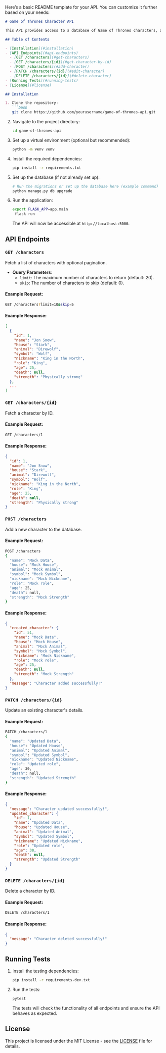 Here’s a basic README template for your API. You can customize it further based on your needs:

```markdown
# Game of Thrones Character API

This API provides access to a database of Game of Thrones characters, allowing users to interact with character data using various CRUD operations. It supports retrieving, adding, editing, and deleting characters, as well as querying characters with pagination and filtering.

## Table of Contents

- [Installation](#installation)
- [API Endpoints](#api-endpoints)
  - [GET /characters](#get-characters)
  - [GET /characters/{id}](#get-character-by-id)
  - [POST /characters](#add-character)
  - [PATCH /characters/{id}](#edit-character)
  - [DELETE /characters/{id}](#delete-character)
- [Running Tests](#running-tests)
- [License](#license)

## Installation

1. Clone the repository:
   ```bash
   git clone https://github.com/yourusername/game-of-thrones-api.git
   ```

2. Navigate to the project directory:
   ```bash
   cd game-of-thrones-api
   ```

3. Set up a virtual environment (optional but recommended):
   ```bash
   python -m venv venv
   ```

4. Install the required dependencies:
   ```bash
   pip install -r requirements.txt
   ```

5. Set up the database (if not already set up):
   ```bash
   # Run the migrations or set up the database here (example command)
   python manage.py db upgrade
   ```

6. Run the application:
   ```bash
   export FLASK_APP=app.main
    flask run
   ```

   The API will now be accessible at `http://localhost:5000`.

## API Endpoints

### `GET /characters`

Fetch a list of characters with optional pagination.

- **Query Parameters**:
  - `limit`: The maximum number of characters to return (default: 20).
  - `skip`: The number of characters to skip (default: 0).

#### Example Request:
```bash
GET /characters?limit=10&skip=5
```

#### Example Response:
```json
[
  {
    "id": 1,
    "name": "Jon Snow",
    "house": "Stark",
    "animal": "Direwolf",
    "symbol": "Wolf",
    "nickname": "King in the North",
    "role": "King",
    "age": 25,
    "death": null,
    "strength": "Physically strong"
  },
  ...
]
```

### `GET /characters/{id}`

Fetch a character by ID.

#### Example Request:
```bash
GET /characters/1
```

#### Example Response:
```json
{
  "id": 1,
  "name": "Jon Snow",
  "house": "Stark",
  "animal": "Direwolf",
  "symbol": "Wolf",
  "nickname": "King in the North",
  "role": "King",
  "age": 25,
  "death": null,
  "strength": "Physically strong"
}
```

### `POST /characters`

Add a new character to the database.

#### Example Request:
```bash
POST /characters
{
  "name": "Mock Data",
  "house": "Mock House",
  "animal": "Mock Animal",
  "symbol": "Mock Symbol",
  "nickname": "Mock Nickname",
  "role": "Mock role",
  "age": 25,
  "death": null,
  "strength": "Mock Strength"
}
```

#### Example Response:
```json
{
  "created_character": {
    "id": 51,
    "name": "Mock Data",
    "house": "Mock House",
    "animal": "Mock Animal",
    "symbol": "Mock Symbol",
    "nickname": "Mock Nickname",
    "role": "Mock role",
    "age": 25,
    "death": null,
    "strength": "Mock Strength"
  },
  "message": "Character added successfully!"
}
```

### `PATCH /characters/{id}`

Update an existing character's details.

#### Example Request:
```bash
PATCH /characters/1
{
  "name": "Updated Data",
  "house": "Updated House",
  "animal": "Updated Animal",
  "symbol": "Updated Symbol",
  "nickname": "Updated Nickname",
  "role": "Updated role",
  "age": 30,
  "death": null,
  "strength": "Updated Strength"
}
```

#### Example Response:
```json
{
  "message": "Character updated successfully!",
  "updated_character": {
    "id": 1,
    "name": "Updated Data",
    "house": "Updated House",
    "animal": "Updated Animal",
    "symbol": "Updated Symbol",
    "nickname": "Updated Nickname",
    "role": "Updated role",
    "age": 30,
    "death": null,
    "strength": "Updated Strength"
  }
}
```

### `DELETE /characters/{id}`

Delete a character by ID.

#### Example Request:
```bash
DELETE /characters/1
```

#### Example Response:
```json
{
  "message": "Character deleted successfully!"
}
```

## Running Tests

1. Install the testing dependencies:
   ```bash
   pip install -r requirements-dev.txt
   ```

2. Run the tests:
   ```bash
   pytest
   ```

   The tests will check the functionality of all endpoints and ensure the API behaves as expected.

## License

This project is licensed under the MIT License - see the [LICENSE](LICENSE) file for details.
```
